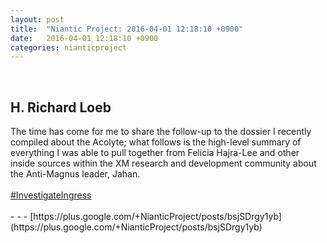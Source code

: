 ```yaml
---
layout: post
title:  "Niantic Project: 2016-04-01 12:18:10 +0900"
date:   2016-04-01 12:18:10 +0900
categories: nianticproject
---
```

<div class="shared"><br /><h2>H. Richard Loeb</h2>The time has come for me to share the follow-up to the dossier I recently compiled about the Acolyte; what follows is the high-level summary of everything I was able to pull together from Felicia Hajra-Lee and other inside sources within the XM research and development community about the Anti-Magnus leader, Jahan.<br /><br /><a rel="nofollow" class="ot-hashtag" href="https://plus.google.com/s/%23InvestigateIngress">#InvestigateIngress</a><br /><br /></div>
- - -
[https://plus.google.com/+NianticProject/posts/bsjSDrgy1yb](https://plus.google.com/+NianticProject/posts/bsjSDrgy1yb)
